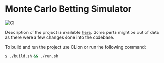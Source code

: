 # Monte Carlo Betting Simulator
![CI](https://github.com/bartekjacak/EOOP20L-project/workflows/CI/badge.svg)

Description of the project is available [here](https://github.com/bartekjacak/EOOP20L-project/blob/master/doc/preliminary.md). 
Some parts might be out of date as there were a few changes done into the codebase.

To build and run the project use CLion or run the following command:
```sh
$ ./build.sh && ./run.sh
```
